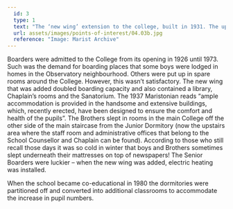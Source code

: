 ```yaml
---
  id: 3
  type: 1
  text: "The ‘new wing’ extension to the college, built in 1931. The upstairs of this wing contained a dormitory, added to house an additional 50-60 boarders."
  url: assets/images/points-of-interest/04.03b.jpg
  reference: "Image: Marist Archive"
---
```

Boarders were admitted to the College from its opening in 1926 until 1973. Such was the demand for boarding places that some boys were lodged in homes in the Observatory neighbourhood. Others were put up in spare rooms around the College.  However, this wasn’t satisfactory. The new wing that was added doubled boarding capacity and also contained a library, Chaplain’s rooms and the Sanatorium. The 1937 Maristonian reads “ample accommodation is provided in the handsome and extensive buildings, which, recently erected, have been designed to ensure the comfort and health of the pupils”. The Brothers slept in rooms in the main College off the other side of the main staircase from the Junior Dormitory (now the upstairs area where the staff room and administrative offices that belong to the School Counsellor and Chaplain can be found). According to those who still recall those days it was so cold in winter that boys and Brothers sometimes slept underneath their mattresses on top of newspapers! The Senior Boarders were luckier – when the new wing was added, electric heating was installed. 

When the school became co-educational in 1980 the dormitories were partitioned off and converted into additional classrooms to accommodate the increase in pupil numbers.